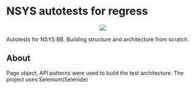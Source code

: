 # NSYS autotests for regress
<p align="center">
      <img src="https://i.ibb.co/4NV97ZY/nsys-group-snippet.jpg">
</p>
Autotests for NSYS BB. Building structure and architecture from scratch.

## About
Page object, API patterns were used to build the test architecture. The project uses Selenium(Selenide)


